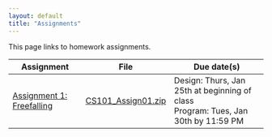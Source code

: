 ```yaml
---
layout: default
title: "Assignments"
---
```


This page links to homework assignments.

Assignment | File | Due date(s)
---------- | ---- | -----------
[Assignment 1: Freefalling](assign01.html) | [CS101\_Assign01.zip](CS101_Assign01.zip) | Design: Thurs, Jan 25th at beginning of class<br>Program: Tues, Jan 30th by 11:59 PM

<!-- vim:set wrap: ­-->
<!-- vim:set linebreak: -->
<!-- vim:set nolist: -->
